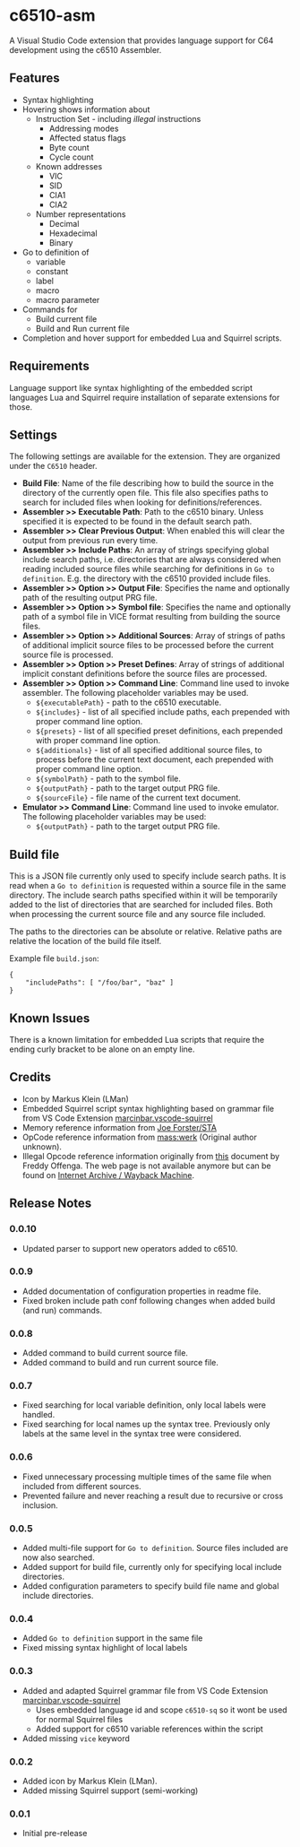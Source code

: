 # c6510-asm

A Visual Studio Code extension that provides language support for C64 development using the c6510 Assembler.

## Features

 * Syntax highlighting
 * Hovering shows information about
   * Instruction Set - including _illegal_ instructions
     * Addressing modes
     * Affected status flags
     * Byte count
     * Cycle count
   * Known addresses
     * VIC
     * SID
     * CIA1
     * CIA2
   * Number representations
     * Decimal
     * Hexadecimal
     * Binary
 * Go to definition of
   * variable
   * constant
   * label
   * macro
   * macro parameter
 * Commands for
   * Build current file
   * Build and Run current file
 * Completion and hover support for embedded Lua and Squirrel scripts.

## Requirements

Language support like syntax highlighting of the embedded script languages Lua and Squirrel
require installation of separate extensions for those.

## Settings

The following settings are available for the extension. They are organized under the `C6510` header.
 * **Build File**: Name of the file describing how to build the source in the directory of the currently
   open file. This file also specifies paths to search for included files when looking for definitions/references.
 * **Assembler >> Executable Path**: Path to the c6510 binary. Unless specified it is expected to be found in the
   default search path.
 * **Assembler >> Clear Previous Output**: When enabled this will clear the output from previous run every time.
 * **Assembler >> Include Paths**: An array of strings specifying global include search paths, i.e. directories
   that are always considered when reading included source files while searching for definitions in
   `Go to definition`. E.g. the directory with the c6510 provided include files.
 * **Assembler >> Option >> Output File**: Specifies the name and optionally path of the resulting output PRG file.
 * **Assembler >> Option >> Symbol file**: Specifies the name and optionally path of a symbol file in VICE format
   resulting from building the source files.
 * **Assembler >> Option >> Additional Sources**: Array of strings of paths of additional implicit source files
   to be processed before the current source file is processed.
 * **Assembler >> Option >> Preset Defines**: Array of strings of additional implicit constant definitions before
   the source files are processed.
 * **Assembler >> Option >> Command Line**: Command line used to invoke assembler. The following placeholder
   variables may be used.
   * `${executablePath}` - path to the c6510 executable.
   * `${includes}` - list of all specified include paths, each prepended with proper command line option.
   * `${presets}` - list of all specified preset definitions, each prepended with proper command line option.
   * `${additionals}` - list of all specified additional source files, to process before the current text document,
     each prepended with proper command line option.
   * `${symbolPath}` - path to the symbol file.
   * `${outputPath}` - path to the target output PRG file.
   * `${sourceFile}` - file name of the current text document.
 * **Emulator >> Command Line**: Command line used to invoke emulator. The following placeholder variables may be used:
   * `${outputPath}` - path to the target output PRG file.

## Build file

This is a JSON file currently only used to specify include search paths. It is read when a
`Go to definition` is requested within a source file in the same directory. The include search paths
specified within it will be temporarily added to the list of directories that are searched for included files.
Both when processing the current source file and any source file included.

The paths to the directories can be absolute or relative. Relative paths are relative the
location of the build file itself.

Example file `build.json`:

    {
        "includePaths": [ "/foo/bar", "baz" ]
    }

## Known Issues

There is a known limitation for embedded Lua scripts that require the ending curly bracket to be
alone on an empty line.

## Credits

- Icon by Markus Klein (LMan)
- Embedded Squirrel script syntax highlighting based on grammar file from VS Code Extension [marcinbar.vscode-squirrel](https://bitbucket.org/marcinbar91/vscode-squirrel/src/master/)
- Memory reference information from [Joe Forster/STA](http://sta.c64.org/cbm64mem.html)
- OpCode reference information from [mass:werk](https://www.masswerk.at/6502/6502_instruction_set.html) (Original author unknown).
- Illegal Opcode reference information originally from [this](http://members.chello.nl/taf.offenga/illopc31.txt) document by Freddy Offenga. The web page is not available anymore but can be found on [Internet Archive / Wayback Machine](https://archive.org/web/).

## Release Notes

### 0.0.10

 - Updated parser to support new operators added to c6510.

### 0.0.9

 - Added documentation of configuration properties in readme file.
 - Fixed broken include path conf following changes when added build (and run) commands.

### 0.0.8

 - Added command to build current source file.
 - Added command to build and run current source file.

### 0.0.7

 - Fixed searching for local variable definition, only local labels were handled.
 - Fixed searching for local names up the syntax tree. Previously only labels at the same
   level in the syntax tree were considered.

### 0.0.6

 - Fixed unnecessary processing multiple times of the same file when included from different sources. 
 - Prevented failure and never reaching a result due to recursive or cross inclusion.

### 0.0.5

 - Added multi-file support for `Go to definition`. Source files included are now also searched.
 - Added support for build file, currently only for specifying local include directories.
 - Added configuration parameters to specify build file name and global include directories.

### 0.0.4

- Added `Go to definition` support in the same file
- Fixed missing syntax highlight of local labels

### 0.0.3

- Added and adapted Squirrel grammar file from VS Code Extension [marcinbar.vscode-squirrel](https://bitbucket.org/marcinbar91/vscode-squirrel/src/master/)
  - Uses embedded language id and scope `c6510-sq` so it wont be used for normal Squirrel files
  - Added support for c6510 variable references within the script
- Added missing `vice` keyword

### 0.0.2

- Added icon by Markus Klein (LMan).
- Added missing Squirrel support (semi-working)

### 0.0.1

- Initial pre-release

